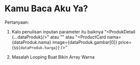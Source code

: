 # Kamu Baca Aku Ya?




Pertanyaan:

1. Kalo penulisan inputan parameter itu baiknya
"<ProdukDetail {...dataProduk}/>"
atau
"<ProdukDetail data={dataProduk}/>" 
atau
"<ProductCard nama={dataProduk.nama} image={dataProduk.gambar[0]} price={`$${dataProduk.harga}`} />"

2. Masalah Looping Buat Bikin Array Warna
